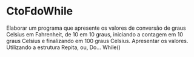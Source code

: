 # CtoFdoWhile
 Elaborar um programa que apresente os valores de conversão de graus Celsius em Fahrenheit, de 10 em 10 graus, iniciando a contagem em 10 graus Celsius e finalizando em 100 graus Celsius. Apresentar os valores. Utilizando a estrutura Repita, ou, Do... While()
